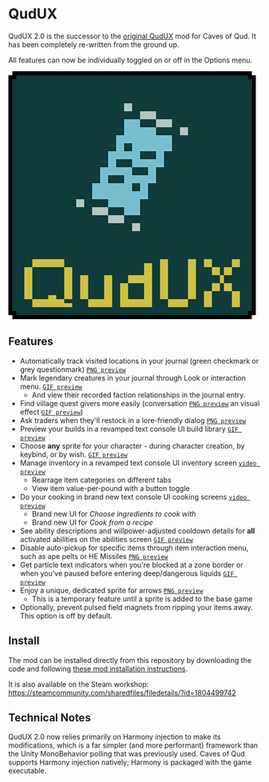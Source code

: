 # QudUX

QudUX 2.0 is the successor to the [original QudUX](https://github.com/egocarib/CavesOfQud-QudUX-v1) mod for Caves of Qud. It has been completely re-written from the ground up. 

All features can now be individually toggled on or off in the Options menu.

![cover image](QudUX_Cover.png)

Features
---------
- Automatically track visited locations in your journal (green checkmark or grey questionmark) [`PNG preview`](https://i.imgur.com/7EjlkMb.png)
- Mark legendary creatures in your journal through Look or interaction menu. [`GIF preview`](https://i.imgur.com/2VMiWLb.gif)
  - And view their recorded faction relationships in the journal entry.
- Find village quest givers more easily (conversation [`PNG preview`](https://i.imgur.com/BlUTRuY.png) an visual effect [`GIF preview`](https://i.imgur.com/5uez0p5.gif))
- Ask traders when they'll restock in a lore-friendly dialog [`PNG preview`](https://i.imgur.com/PVhW7Ks.png)
- Preview your builds in a revamped text console UI build library [`GIF preview`](https://i.imgur.com/rWVgJdo.gif)
- Choose **any** sprite for your character - during character creation, by keybind, or by wish. [`GIF preview`](https://i.imgur.com/Gkhl5BO.gif)
- Manage inventory in a revamped text console UI inventory screen [`video preview`](https://youtu.be/kmBPPIo_6Ig)
  - Rearrage item categories on different tabs
  - View item value-per-pound with a button toggle
- Do your cooking in brand new text console UI cooking screens [`video preview`](https://youtu.be/pYr_74r5_V4)
  - Brand new UI for *Choose ingredients to cook with*
  - Brand new UI for *Cook from a recipe*
- See ability descriptions and willpower-adjusted cooldown details for **all** activated abilities on the abilities screen [`GIF preview`](https://i.imgur.com/qdwLXIU.gif)
- Disable auto-pickup for specific items through item interaction menu, such as ape pelts or HE Missiles [`PNG preview`](https://i.imgur.com/eo9ZwF2.png)
- Get particle text indicators when you're blocked at a zone border or when you've paused before entering deep/dangerous liquids [`GIF preview`](https://i.imgur.com/7jHm9N7.gif)
- Enjoy a unique, dedicated sprite for arrows [`PNG preview`](https://i.imgur.com/9XGyjFZ.png)
  - This is a temporary feature until a sprite is added to the base game
- Optionally, prevent pulsed field magnets from ripping your items away. This option is off by default.

Install
-------
The mod can be installed directly from this repository by downloading the code and following [these mod installation instructions](https://cavesofqud.gamepedia.com/Modding:Installing_a_mod#Manual_Download).

It is also available on the Steam workshop: https://steamcommunity.com/sharedfiles/filedetails/?id=1804499742

Technical Notes
---------------
QudUX 2.0 now relies primarily on Harmony injection to make its modifications, which is a far simpler (and more performant) framework than the Unity MonoBehavior polling that was previously used. Caves of Qud supports Harmony injection natively; Harmony is packaged with the game executable.
